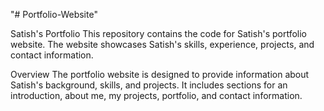 "# Portfolio-Website"

Satish's Portfolio This repository contains the code for Satish's portfolio website. The website showcases Satish's skills, experience, projects, and contact information.

Overview The portfolio website is designed to provide information about Satish's background, skills, and projects. It includes sections for an introduction, about me, my projects, portfolio, and contact information.

